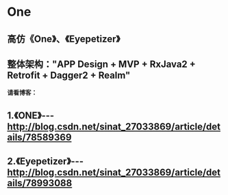 # One
**高仿《One》、《Eyepetizer》**
----
整体架构："APP Design + MVP + RxJava2 + Retrofit + Dagger2 + Realm"
----
**请看博客：**

1.《ONE》--- http://blog.csdn.net/sinat_27033869/article/details/78589369
----
2.《Eyepetizer》--- http://blog.csdn.net/sinat_27033869/article/details/78993088
----
